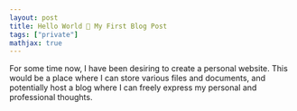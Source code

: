 ```yaml
---
layout: post
title: Hello World 👶 My First Blog Post
tags: ["private"]
mathjax: true
---
```


For some time now, I have been desiring to create a personal website. This would be a place where I can store various files and documents, and potentially host a blog where I can freely express my personal and professional thoughts.